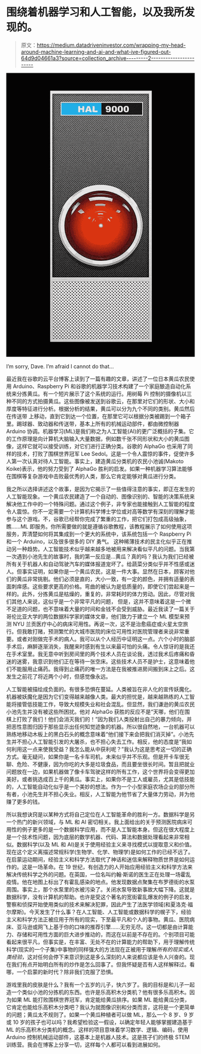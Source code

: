 # 围绕着机器学习和人工智能，以及我所发现的。

> 原文：<https://medium.datadriveninvestor.com/wrapping-my-head-around-machine-learning-and-ai-and-what-ive-figured-out-64d9d04661a3?source=collection_archive---------2----------------------->

![](img/fbe6de7c4e44d03717d1e7929ec3265e.png)

I’m sorry, Dave. I’m afraid I cannot do that…

最近我在谷歌的云平台博客上读到了一篇有趣的文章，讲述了一位日本黄瓜农民使用 Arduino、Raspberry Pi 和谷歌的机器学习技术构建了一个家庭酿造自动化系统来分拣黄瓜。有一个短片展示了这个系统的运行。用树莓 Pi 控制的摄像机以三种不同的方式拍摄黄瓜。这些图像被发送到谷歌云，在那里对它们的形状、大小和厚度等特征进行分析。根据分析的结果，黄瓜可以分为九个不同的类别。黄瓜然后在传送带
上移动，直到它到达一个位置，在那里它可以根据分类被踢到一个箱子里。踢球器、致动器和传送带，基本上所有的机械运动部件，都由微控制器 Arduino 协调。机器学习(ML)是我们称之为人工智能(AI)的更广泛概括的子集。它的工作原理是向计算机大脑输入大量数据，例如数千张不同形状和大小的黄瓜图像，这样它就可以接受训练，对它们进行正确分类。谷歌的 AlphaGo 也采用了同样的技术，打败了围棋世界冠军 Lee Sedol。这是一个令人震惊的事件，促使许多人第一次认真对待人工智能。事实上，建造黄瓜分类机的农民小池诚(Makoto Koike)表示，他的努力受到了 AlphaGo 胜利的启发。如果一种机器学习算法能够在围棋等复杂游戏中击败最优秀的人类，那么它肯定能够对黄瓜进行分类。

我之所以选择讲述这个故事，是因为它揭示了一些值得注意的事实，即正在发生的人工智能现象。一个黄瓜农民建造了一个自动的、图像识别的、智能的决策系统来解决他工作中的一个特殊问题。通过这个例子，非专家也能接触到人工智能的程度令人震惊。你不一定需要一个计算机科学博士学位或对高等数学有深刻的理解才能参与这个游戏。不，谷歌已经帮你完成了繁重的工作，把它们打包成高级抽象，瞧……ML 即服务。你所需要做的就是遵循谷歌教程，该教程展示了如何使用这项服务，弄清楚如何将其集成到一个更大的系统中，该系统包括一个 Raspberry Pi 和一个 Arduino，以及很多很多的 DIY 勇气。
这种稀薄技术的民主化似乎正在推动另一种趋势。人工智能技术似乎越来越多地被用来解决看似平凡的问题。当我第一次遇到小池先生的故事时，我的第一反应是…黄瓜？真的吗？我认为我们已经被所有关于机器人和自动驾驶汽车的媒体报道宠坏了。给蔬菜分类似乎并不性感或迷人。但事实证明，如果你是一个黄瓜农民，这是一件大事。显然在日本，顾客对他们的黄瓜非常挑剔。他们必须是直的，大小一致，有一定的颜色，并拥有适量的表面刺痒感。这些要求更高的价格。弯曲的被认为是低质量的，即使它们尝起来是一样的。此外，分拣黄瓜是枯燥的，重复的，非常耗时的体力劳动。因此，尽管对我们其他人来说，这似乎是一个非常平凡的问题，
但是，这并不意味着这是一个微不足道的问题，也不意味着大量的时间和金钱不会受到威胁。最近我读了一篇关于哥伦比亚大学的两位数据科学家的媒体文章，他们致力于建立一个 ML 模型来预测 NYU 兰贡医疗中心的病床可用性。再说一次，这不是治愈癌症或火星太空旅行。但我敢打赌，预测繁忙的大城市医院的床位可用性对医院管理者来说非常重要。或者对刚做完手术的病人。我可以从个人经历中证明这一点。六个小时的脑部手术后，麻醉逐渐消失，我醒来时感到有生以来最可怕的头痛。令人惊讶的是我还在手术室里。我无意中听到房间里的两个技术人员在谈论我，透过我术后疼痛和昏迷的迷雾，我意识到他们正在等待一张空床。这些技术人员不是护士，这意味着他们不能服用止痛药。我得到止痛药的唯一方法是在我被推进房间搬到床上之后。这发生之前花了将近两个小时，但感觉像永远。

人工智能被描绘成负面的。有很多恐惧在蔓延。人类被旨在非人化的宣传妖魔化。机器被妖魔化是因为它们变得越来越像人类。最大的担忧是，越来越熟练的人工智能将接管低技能工作，导致大规模失业和社会混乱。但显然，我们谦逊的黄瓜农民小池先生并没有被这些所困扰。他对 AlphaGo 获胜的反应不是“天哪，他们在围棋上打败了我们！他们会消灭我们的！”因为我们人类投射出自己的暴力倾向，并把恶性意图归因于那些显示出任何知觉迹象的机器。所以很自然地，一台机器可以熟练地移动木板上的黑白石头的概念意味着“他们接下来会把我们消灭掉”。小池先生并不担心人工智能引发的大屠杀，也不担心失去工作。相反，他的态度是“我如何利用这一点来使我受益？我怎么能从中获利呢？”我认为这是思考这一切的正确方式。毫无疑问，如果你是一名卡车司机，未来似乎并不乐观。但是开卡车很无聊、危险、不健康，因为你吃的大多是垃圾食品，而且要坐很长时间。暂且把就业问题放在一边，如果机器做了像卡车驾驶这样的所有工作，这个世界将会变得更加美好。或者挑选成百上千的黄瓜。事实上，如果你不是工人或雇员，尤其是低技能的，人工智能自动化似乎是一个美妙的想法。作为一个小型家庭农场企业的部分所有者，小池先生并不担心失业。相反，人工智能为他节省了大量体力劳动，并为他赚了更多的钱。

所以我想诀窍是以某种方式将自己定位在人工智能革命的胜利一方。数据科学是另一个热门的新兴领域，与 ML 和 AI 密切相关。我上面给出的关于预测医院病床可用性的例子更多的是一个数据科学应用，而不是人工智能本身。但这在很大程度上是一个技术性问题，因为底层的数学机器、代码、算法和数据处理看起来非常相似。数据科学(以及 ML 和 AI)是关于使用经验主义来寻找模式以提取意义和价值。现在这个定义离描述常规科学(生物学、化学、物理学)是如何工作的已经不远了。在启蒙运动期间，经验主义和科学方法取代了神话和迷信来解释物质世界是如何运作的。这是一场革命。在 19 世纪，有创造力的人开始应用经验主义和科学方法来解决传统科学之外的问题。在英国，一位名叫约翰·斯诺的医生正在处理一场霍乱疫情。他在地图上标出了有霍乱感染的地点。他发现数据点聚集在布罗德街的水泵周围。事实上，那个水泵里的水被污染了。关闭水泵导致新事故大幅下降。这就是数据科学，没有计算机的帮助。也许是受这个著名的宽街霍乱爆发的例子的启发，警察和侦探开始使用类似的技术来解决犯罪，因此产生了法医学领域(和夏洛克·福尔摩斯)。今天发生了什么事？在人工智能、人工智能或数据科学的幌子下，经验主义和科学方法正被应用于所有的现实，下至最平凡和个人的事物。黄瓜、医院病床、亚马逊或网飞上基于你的口味的推荐引擎……无穷无尽。这一切都是由计算能力、存储和可用性方面的巨大进步推动的，而这在以前是不存在的。个别项目可能看起来很平凡，但事实是，在丰富、无处不在的计算能力的帮助下，用于理解传统科学(现实的一个子集)中事物的同样强大的方法现在正被用于理解*所有的现实或人类经验*，这对任何会停下来意识到这是多么深刻的人来说都应该是令人兴奋的。现在我们有点开始明白所有的炒作是怎么回事了。但我怀疑是否有人这样解释过。看哪，一个启蒙的新时代？除非我们克服了恐惧。

游戏里我的皮肤是什么？我有一个五岁的儿子，快六岁了。我的目标是和儿子一起造一个类似小池的分拣机的东西。也许是乐高积木分类机？他有很多乐高积木。因为如果 ML 能打败围棋世界冠军，肯定能给黄瓜排序。如果 ML 能给黄瓜分类，它肯定也能给乐高积木分类吧？我认为就图像识别和分类而言，这将是一个更简单的问题；黄瓜太不规则了。如果一个黄瓜种植者可以做 ML，那么一个 8 岁、9 岁或 10 岁的孩子也可以吗？我希望检验这一假设，以确定年轻人能够掌握建造基于 ML 的乐高积木分类机的概念。这样的项目意味着学习数学、逻辑、编码，使用 Arduino 控制机械运动部件，这基本上是机器人技术。这是孩子们的终极 STEM 训练营。我会在博客上分享一切，这样每个人都可以看到进展如何。